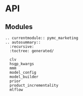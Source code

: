 # API

## Modules
```{eval-rst}
.. currentmodule:: pymc_marketing
.. autosummary::
  :recursive:
  :toctree: generated/

  clv
  hsgp_kwargs
  mmm
  model_config
  model_builder
  prior
  product_incrementality
  mlflow
```
